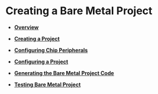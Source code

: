 # Creating a Bare Metal Project<a name="EN-US_TOPIC_0314628510"></a>

-   **[Overview](overview-1.md)**  

-   **[Creating a Project](creating-a-project.md)**  

-   **[Configuring Chip Peripherals](configuring-chip-peripherals.md)**  

-   **[Configuring a Project](configuring-a-project.md)**  

-   **[Generating the Bare Metal Project Code](generating-the-bare-metal-project-code.md)**  

-   **[Testing Bare Metal Project](testing-bare-metal-project.md)**  


